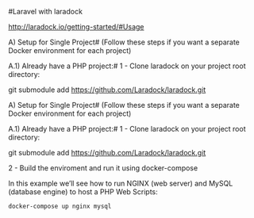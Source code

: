 #Laravel with laradock

http://laradock.io/getting-started/#Usage

A) Setup for Single Project#
(Follow these steps if you want a separate Docker environment for each project)


A.1) Already have a PHP project:#
1 - Clone laradock on your project root directory:

git submodule add https://github.com/Laradock/laradock.git

A) Setup for Single Project#
(Follow these steps if you want a separate Docker environment for each project)


A.1) Already have a PHP project:#
1 - Clone laradock on your project root directory:

git submodule add https://github.com/Laradock/laradock.git

2 - Build the enviroment and run it using docker-compose

In this example we’ll see how to run NGINX (web server) and MySQL (database engine) to host a PHP Web Scripts:

`
docker-compose up nginx mysql
`
